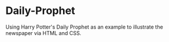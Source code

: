 # Daily-Prophet
Using Harry Potter's Daily Prophet as an example to illustrate the newspaper via HTML and CSS.
